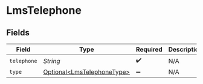 # LmsTelephone


## Fields

| Field                                                                  | Type                                                                   | Required                                                               | Description                                                            |
| ---------------------------------------------------------------------- | ---------------------------------------------------------------------- | ---------------------------------------------------------------------- | ---------------------------------------------------------------------- |
| `telephone`                                                            | *String*                                                               | :heavy_check_mark:                                                     | N/A                                                                    |
| `type`                                                                 | [Optional\<LmsTelephoneType>](../../models/shared/LmsTelephoneType.md) | :heavy_minus_sign:                                                     | N/A                                                                    |